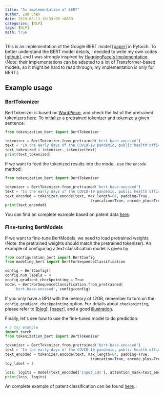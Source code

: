 ```yaml
---
title: "An implementation of BERT"
author: ZHU Chen
date: 2020-08-11 10:33:00 +0800
categories: [NLP]
tags: [NLP]
math: true
---
```

This is an implementation of the Google BERT model [[paper]](https://arxiv.org/abs/1810.04805) in Pytorch. To better understand the BERT model details, I decided to write my own codes [[github]](https://github.com/zhujohn9604/BERT), and I was strongly inspired by [HuggingFace's Implementation](https://github.com/huggingface/transformers). (Note: their implementations can be adapted to a lot of Transformer-based models, so it might be hard to read through; my implementation is only for BERT.)

## Example usage

### BertTokenizer
BertTokenizer is based on [WordPiece](https://arxiv.org/abs/1609.08144), and check the list of the pretrained tokenizers [here](https://github.com/zhujohn9604/BERT/blob/master/bert/tokenization_bert.py). To initialize a pretrained tokenizer and tokenize a given sentence:
```python
from tokenization_bert import BertTokenizer

tokenizer = BertTokenizer.from_pretrained('bert-base-uncased')
text = "In the early days of the COVID-19 pandemic, public health officials believed that one of the most effective ways to fight the spread of the virus was to disinfect highly touched surfaces."
text_tokenized = tokenizer._tokenize(text)
print(text_tokenized)
```
If we want to feed the tokenized results into the model, use the `encode` method:
```python
from tokenization_bert import BertTokenizer

tokenizer = BertTokenizer.from_pretrained('bert-base-uncased')
text = "In the early days of the COVID-19 pandemic, public health officials believed that one of the most effective ways to fight the spread of the virus was to disinfect highly touched surfaces."
text_encoded = tokenizer.encode(text, max_length=64, padding=True,
                                       truncation=True, encode_plus=True, return_tensors=True)
print(text_encoded)
```
You can find an complete example based on patent data [here](https://github.com/zhujohn9604/BERT/blob/master/bert/datasets.py).

### Fine-tuning BertModels
If we want to fine-tune BertModels, we need to load pretrained weights (Note: the pretrained weights should match the pretrained tokenizer). An example of configuring a text classification model is given by
```python
from configuration_bert import BertConfig
from modeling_bert import BertForSequenceClassification

config = BertConfig()
config.num_labels = 4
config.gradient_checkpointing = True
model = BertForSequenceClassification.from_pretrained(
    'bert-base-uncased', config=config)
```
If you only have a GPU with the memory of 12GB, remember to turn on the `config.gradient_checkpointing` option. For details about `checkpointing`, please refer to [[blog]](https://qywu.github.io/2019/05/22/explore-gradient-checkpointing.html), [[paper]](https://arxiv.org/abs/1604.06174), and a good [illustration](https://github.com/cybertronai/gradient-checkpointing).

Finally, let's see how to use the fine-tuned model to do prediction:
```python
# a toy example
import torch
from tokenization_bert import BertTokenizer

tokenizer = BertTokenizer.from_pretrained('bert-base-uncased')
text = "In the early days of the COVID-19 pandemic, public health officials believed that one of the most effective ways to fight the spread of the virus was to disinfect highly touched surfaces."
text_encoded = tokenizer.encode(text, max_length=64, padding=True,
                                       truncation=True, encode_plus=True, return_tensors=True)
toy_label = 1

loss, logits = model(text_encoded['input_ids'], attention_mask=text_encoded['attention_mask'], labels=torch.tensor([[toy_label]]))
print(loss, logits)
```
An complete example of patent classification can be found [here](https://github.com/zhujohn9604/BERT/blob/master/bert/train.py). 